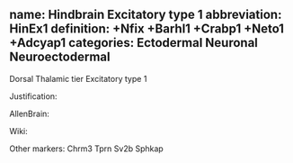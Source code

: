name: Hindbrain Excitatory type 1
abbreviation: HinEx1
definition: +Nfix +Barhl1 +Crabp1 +Neto1 +Adcyap1
categories: Ectodermal Neuronal Neuroectodermal
---

Dorsal Thalamic tier Excitatory type 1

Justification:


AllenBrain:


Wiki:


Other markers:
Chrm3
Tprn
Sv2b
Sphkap
